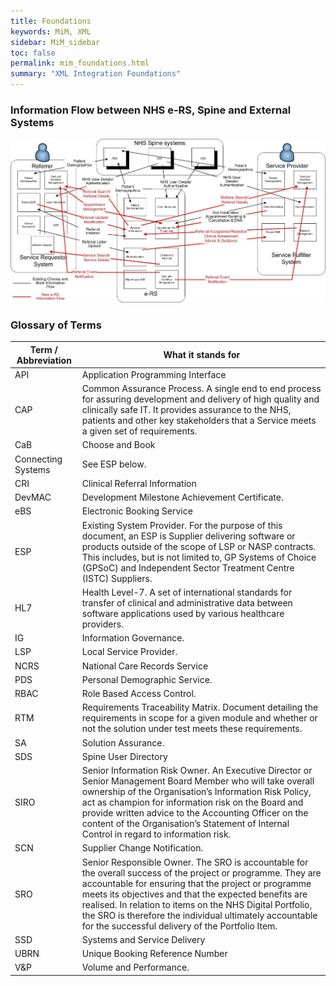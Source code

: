 ```yaml
---
title: Foundations
keywords: MiM, XML
sidebar: MiM_sidebar
toc: false
permalink: mim_foundations.html
summary: "XML Integration Foundations"
---
```


### Information Flow between NHS e-RS, Spine and External Systems ###

![Information Flow between NHS e-RS, Spine and External Systems](images/MiM.jpg)

### Glossary of Terms ###
| Term / Abbreviation	| What it stands for |
| ------------------- | ------------------ |
| API | Application Programming Interface|
| CAP | Common Assurance Process.  A single end to end process for assuring development and delivery of high quality and clinically safe IT. It provides assurance to the NHS, patients and other key stakeholders that a Service meets a given set of requirements.|
| CaB | Choose and Book|
| Connecting Systems |	See ESP below.|
| CRI | Clinical Referral Information|
| DevMAC | Development Milestone Achievement Certificate.|
| eBS | Electronic Booking Service|
| ESP | Existing System Provider.  For the purpose of this document, an ESP is Supplier delivering software or products outside of the scope of LSP or NASP contracts.  This includes, but is not limited to, GP Systems of Choice (GPSoC) and Independent Sector Treatment Centre (ISTC) Suppliers.|
| HL7 | Health Level-7.  A set of international standards for transfer of clinical and administrative data between software applications used by various healthcare providers.|
| IG | Information Governance.|
| LSP | Local Service Provider.|
| NCRS | National Care Records Service|
| PDS | Personal Demographic Service.|
| RBAC | Role Based Access Control.|
| RTM | Requirements Traceability Matrix.  Document detailing the requirements in scope for a given module and whether or not the solution under test meets these requirements.|
| SA | Solution Assurance.|
| SDS | Spine User Directory|
| SIRO | Senior Information Risk Owner.  An Executive Director or Senior Management Board Member who will take overall ownership of the Organisation’s Information Risk Policy, act as champion for information risk on the Board and provide written advice to the Accounting Officer on the content of the Organisation’s Statement of Internal Control in regard to information risk.|
| SCN | Supplier Change Notification.|
| SRO | Senior Responsible Owner.  The SRO is accountable for the overall success of the project or programme.  They are accountable for ensuring that the project or programme meets its objectives and that the expected benefits are realised.  In relation to items on the NHS Digital Portfolio, the SRO is therefore the individual ultimately accountable for the successful delivery of the Portfolio Item.|
| SSD | Systems and Service Delivery|
| UBRN | Unique Booking Reference Number|
| V&P | Volume and Performance.|
